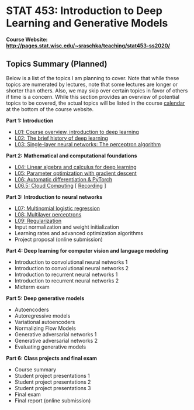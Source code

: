 # STAT 453: Introduction to Deep Learning and Generative Models

**Course Website: http://pages.stat.wisc.edu/~sraschka/teaching/stat453-ss2020/**


## Topics Summary (Planned)

Below is a list of the topics I am planning to cover. Note that while these topics are numerated by lectures, note that some lectures are longer or shorter than others. Also, we may skip over certain topics in favor of others if time is a concern. While this section provides an overview of potential topics to be covered, the actual topics will be listed in the course [calendar](http://pages.stat.wisc.edu/~sraschka/teaching/stat453-ss2020/#calendar) at the bottom of the course website.



**Part 1: Introduction**
- [L01: Course overview, introduction to deep learning](L01-intro)
- [L02: The brief history of deep learning](L02-dl-history)
- [L03: Single-layer neural networks: The perceptron algorithm](L03-perceptron)

**Part 2: Mathematical and computational foundations**
- [L04: Linear algebra and calculus for deep learning](L04-linalg)
- [L05: Parameter optimization with gradient descent](L05-grad-descent)
- [L06: Automatic differentiation & PyTorch](L06-pytorch)
- [L06.5: Cloud Computing](L06-pytorch) [ [Recording](https://www.youtube.com/watch?v=0PXynMeooP0) ]


**Part 3: Introduction to neural networks**
- [L07: Multinomial logistic regression](L07-logistic)
- [L08: Multilayer perceptrons](L08-mlp)
- [L09: Regularization](L09-regularization)
- Input normalization and weight initialization
- Learning rates and advanced optimization algorithms
- Project proposal (online submission)

**Part 4: Deep learning for computer vision and language modeling**
- Introduction to convolutional neural networks 1
- Introduction to convolutional neural networks 2
- Introduction to recurrent neural networks 1
- Introduction to recurrent neural networks 2
- Midterm exam

**Part 5: Deep generative models**
- Autoencoders
- Autoregressive models
- Variational autoencoders
- Normalizing Flow Models
- Generative adversarial networks 1
- Generative adversarial networks 2
- Evaluating generative models

**Part 6: Class projects and final exam**
- Course summary
- Student project presentations 1
- Student project presentations 2
- Student project presentations 3
- Final exam
- Final report (online submission)

